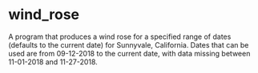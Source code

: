 # wind_rose
A program that produces a wind rose for a specified range of dates (defaults to the current date) for Sunnyvale, California. 
Dates that can be used are from 09-12-2018 to the current date, with data missing between 11-01-2018 and 11-27-2018.
